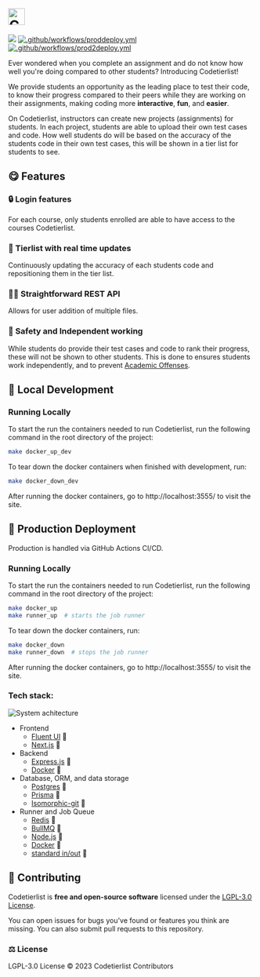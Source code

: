 <h1><picture>
  <source media="(prefers-color-scheme: dark)" srcset="https://i.imgur.com/NMaJcsy.png">
  <source media="(prefers-color-scheme: light)" srcset="https://i.imgur.com/BthpMZh.png">
  <img alt="Codetierlist" src="https://i.imgur.com/BthpMZh.png" height="34">
</picture></h1>

<a href="https://codeclimate.com/repos/65c59dd3da642979ffce97af/maintainability"><img src="https://api.codeclimate.com/v1/badges/91584b095b8e1ad9a134/maintainability" /></a> [![.github/workflows/proddeploy.yml](https://github.com/codetierlist/codetierlist/actions/workflows/proddeploy.yml/badge.svg)](https://github.com/codetierlist/codetierlist/actions/workflows/proddeploy.yml) [![.github/workflows/prod2deploy.yml](https://github.com/codetierlist/codetierlist/actions/workflows/prod2deploy.yml/badge.svg)](https://github.com/codetierlist/codetierlist/actions/workflows/prod2deploy.yml)

Ever wondered when you complete an assignment and do not know how well you're
doing compared to other students? Introducing Codetierlist!

We provide students an opportunity as the leading place to test
their code, to know their progress compared to their peers while they
are working on their assignments, making coding more **interactive**, **fun**,
and **easier**.

On Codetierlist, instructors can create new projects (assignments) for students.
In each project, students are able to upload their own test cases and code. How
well students do will be based on the accuracy of the students code in their
own test cases, this will be shown in a tier list for students to see.

## 😋 Features

### 🔒 Login features

For each course, only students enrolled are able to have access to the courses
Codetierlist.

### 🥇 Tierlist with real time updates

Continuously updating the accuracy of each students code and repositioning them
in the tier list.

### 🧑‍💻 Straightforward REST API

Allows for user addition of multiple files.

### 🤫 Safety and Independent working

While students do provide their test cases and code to rank their progress, these
will not be shown to other students. This is done to ensures students work
independently, and to prevent [Academic Offenses](https://www.utm.utoronto.ca/academic-integrity/students/sanctions).

## 💼 Local Development

### Running Locally

To start the run the containers needed to run Codetierlist, run the following command in the root directory of the project:

```bash
make docker_up_dev
```

To tear down the docker containers when finished with development, run:

```bash
make docker_down_dev
```

After running the docker containers, go to http://localhost:3555/ to visit the site.

## 🚀 Production Deployment

Production is handled via GitHub Actions CI/CD.

### Running Locally

To start the run the containers needed to run Codetierlist, run the following command in the root directory of the project:

```bash
make docker_up
make runner_up  # starts the job runner
```

To tear down the docker containers, run:

```bash
make docker_down
make runner_down  # stops the job runner
```

After running the docker containers, go to http://localhost:3555/ to visit the site.

### Tech stack:

![System achitecture](https://i.imgur.com/bLK35FU.png)

* Frontend
  * [Fluent UI](https://fluent2.microsoft.design/) 🌊
  * [Next.js](https://nextjs.org/) 🖖
* Backend
  * [Express.js](https://expressjs.com/) 🚂
  * [Docker](https://www.docker.com/) 🐳
* Database, ORM, and data storage
  * [Postgres](https://www.postgresql.org/) 🐘
  * [Prisma](https://www.prisma.io/) 🦄
  * [Isomorphic-git](https://github.com/isomorphic-git/isomorphic-git) 🐙
* Runner and Job Queue
  * [Redis](https://redis.io/) 🍎
  * [BullMQ](https://docs.bullmq.io/) 🐂
  * [Node.js](https://nodejs.org/en/) 🚀
  * [Docker](https://www.docker.com/) 🐳
  * [standard in/out](https://en.wikipedia.org/wiki/Standard_streams) 📡

## 💪 Contributing

Codetierlist is **free and open-source software** licensed under the
[LGPL-3.0 License](https://www.gnu.org/licenses/lgpl-3.0.en.html).

You can open issues for bugs you've found or features you think are missing.
You can also submit pull requests to this repository.

### ⚖️ License

LGPL-3.0 License © 2023 Codetierlist Contributors
